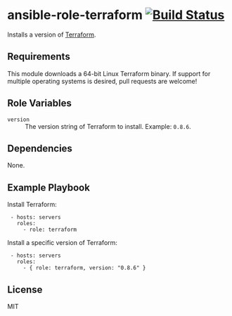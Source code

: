 ansible-role-terraform [![Build Status][img-build-status]][build-status]
=========

Installs a version of [Terraform][terraform].

Requirements
------------

This module downloads a 64-bit Linux Terraform binary. If support for multiple operating systems is desired, pull
requests are welcome!

Role Variables
--------------

<dl>
  <dt><code>version</code></dt>
  <dd>The version string of Terraform to install. Example: <code>0.8.6</code>.</dd>
</dl>

Dependencies
------------

None.

Example Playbook
----------------

Install Terraform:

```
 - hosts: servers
   roles:
     - role: terraform
```

Install a specific version of Terraform:

```
 - hosts: servers
   roles:
     - { role: terraform, version: "0.8.6" }
```

License
-------

MIT

 [build-status]: https://travis-ci.org/naftulikay/ansible-role-terraform
 [img-build-status]: https://travis-ci.org/naftulikay/ansible-role-terraform.svg?branch=master
 [terraform]: https://www.terraform.io
